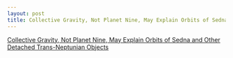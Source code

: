 ```yaml
---
layout: post
title: Collective Gravity, Not Planet Nine, May Explain Orbits of Sedna and Other Detached Trans-Neptunian Objects
---
```


[Collective Gravity, Not Planet Nine, May Explain Orbits of Sedna and Other Detached Trans-Neptunian Objects](http://www.sci-news.com/space/planetaryscience/gravity-planet-nine-orbits-sedna-detached-trans-neptunian-objects-06082.html)
